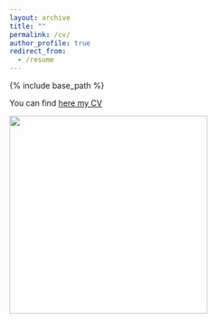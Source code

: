 ```yaml
---
layout: archive
title: ""
permalink: /cv/
author_profile: true
redirect_from:
  - /resume
---
```


{% include base_path %}

You can find [here my CV](https://gaiaghirardi.github.io/files/CV_ME.pdf) 


<img src="http://gaiaghirardi.github.io/images/off.jpeg" width="350" />

